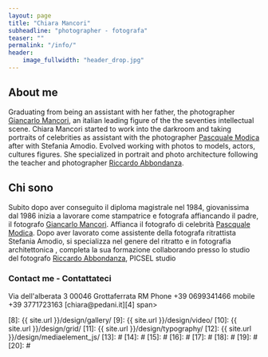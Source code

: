 ```yaml
---
layout: page
title: "Chiara Mancori"
subheadline: "photographer - fotografa"
teaser: ""
permalink: "/info/"
header:
    image_fullwidth: "header_drop.jpg"
---
```

## About me
Graduating from being an assistant with her father, the photographer   [Giancarlo Mancori][1], an italian leading figure of the the seventies intellectual scene. Chiara Mancori started to work into the darkroom and taking portraits of celebrities as assistant with the photographer  [Pascquale Modica][2] after with Stefania Amodio. Evolved working with photos to models, actors, cultures figures. She specialized in portrait and photo architecture following the  teacher and  photographer [Riccardo Abbondanza][3].

## Chi sono
Subito dopo aver conseguito il diploma magistrale nel 1984, giovanissima dal 1986 inizia a lavorare come stampatrice e fotografa affiancando il padre, il fotografo [Giancarlo Mancori][1]. Affianca il fotografo di celebrità [Pascquale Modica][2]. Dopo aver lavorato come assistente della fotografa ritrattista Stefania Amodio, si specializza nel genere del ritratto  e in fotografia  architettonica , completa la sua formazione collaborando presso lo studio del fotografo  [Riccardo Abbondanza][3], PICSEL studio

### Contact me - Contattateci 


<span class="teaser">
   Via dell'alberata 3
   00046 Grottaferrata RM
   Phone +39 0699341466
   mobile +39 3771723163
   [chiara@pedani.it][4]
   </span>span>
   
   




 [1]: http://http://www.giancarlomancori.it/
 [2]: http://www.pasqualemodica.it/
 [3]: http://www.riccardoabbondanza.it/
 [4]: mailto:chiara@pedani.it
 [5]: #
 [6]: #
 [7]: #
 [8]: {{ site.url }}/design/gallery/
 [9]: {{ site.url }}/design/video/
 [10]: {{ site.url }}/design/grid/
 [11]: {{ site.url }}/design/typography/
 [12]: {{ site.url }}/design/mediaelement_js/
 [13]: #
 [14]: #
 [15]: #
 [16]: #
 [17]: #
 [18]: #
 [19]: #
 [20]: #